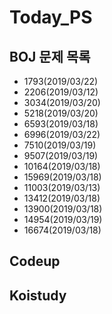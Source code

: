 # Today_PS

## BOJ 문제 목록
- 1793(2019/03/22)
- 2206(2019/03/12)
- 3034(2019/03/20)
- 5218(2019/03/20)
- 6593(2019/03/18)
- 6996(2019/03/22)
- 7510(2019/03/19)
- 9507(2019/03/19)
- 10164(2019/03/18)
- 15969(2019/03/18)
- 11003(2019/03/13)
- 13412(2019/03/18)
- 13900(2019/03/18)
- 14954(2019/03/19)
- 16674(2019/03/18)

## Codeup

## Koistudy
